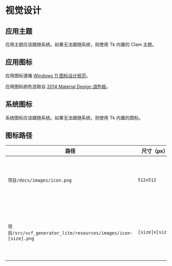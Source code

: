 # 视觉设计

## 应用主题

应用主题应该跟随系统。如果无法跟随系统，则使用 Tk 内置的 Clam 主题。

## 应用图标

应用图标遵循 [Windows 11 图标设计规范](https://learn.microsoft.com/zh-cn/windows/apps/design/style/iconography/overview)。

应用图标颜色选取自 [2014 Material Design 调色板](https://m2.material.io/design/color/the-color-system.html#tools-for-picking-colors)。

## 系统图标

系统图标应该跟随系统。如果无法跟随系统，则使用 Tk 内置的图标。

## 图标路径

| 路径                                                           | 尺寸（px）      | 备注                     |
| -------------------------------------------------------------- | --------------- | ------------------------ |
| `项目/docs/images/icon.png`                                    | `512x512`       | 应用图标，用于文档展示   |
| `项目/src/vcf_generator_lite/resources/images/icon-[size].png` | `[size]x[size]` | 应用图标，用于应用内展示 |

